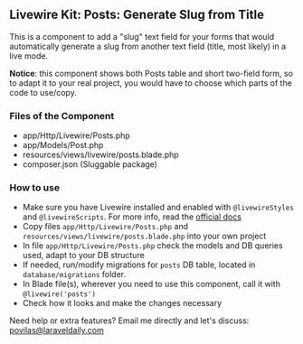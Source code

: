 ## Livewire Kit: Posts: Generate Slug from Title

This is a component to add a "slug" text field for your forms that would automatically generate a slug from another text field (title, most likely) in a live mode.

**Notice**: this component shows both Posts table and short two-field form, so to adapt it to your real project, you would have to choose which parts of the code to use/copy.


### Files of the Component

- app/Http/Livewire/Posts.php
- app/Models/Post.php
- resources/views/livewire/posts.blade.php
- composer.json (Sluggable package)


### How to use

- Make sure you have Livewire installed and enabled with `@livewireStyles` and `@livewireScripts`. For more info, read the [official docs](https://laravel-livewire.com/docs/2.x/quickstart) 
- Copy files `app/Http/Livewire/Posts.php` and `resources/views/livewire/posts.blade.php` into your own project
- In file `app/Http/Livewire/Posts.php` check the models and DB queries used, adapt to your DB structure
- If needed, run/modify migrations for `posts` DB table, located in `database/migrations` folder.
- In Blade file(s), wherever you need to use this component, call it with `@livewire('posts')`
- Check how it looks and make the changes necessary


Need help or extra features? Email me directly and let's discuss: povilas@laraveldaily.com 